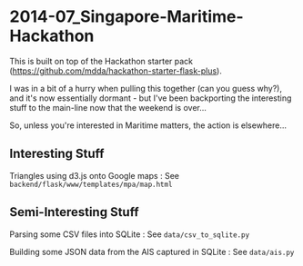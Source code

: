 2014-07_Singapore-Maritime-Hackathon
========================================================

This is built on top of the Hackathon starter pack (https://github.com/mdda/hackathon-starter-flask-plus).

I was in a bit of a hurry when pulling this together (can you guess why?), and it's now essentially dormant - but I've been backporting the interesting stuff to the main-line now that the weekend is over...

So, unless you're interested in Maritime matters, the action is elsewhere...


Interesting Stuff
---------------------

Triangles using d3.js onto Google maps : See ```backend/flask/www/templates/mpa/map.html```


Semi-Interesting Stuff
------------------------------------------

Parsing some CSV files into SQLite : See ```data/csv_to_sqlite.py```

Building some JSON data from the AIS captured in SQLite : See ```data/ais.py```

